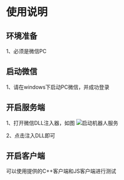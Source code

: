 
# 使用说明
## 环境准备
1、必须是微信PC  

## 启动微信
1、请在windows下启动PC微信，并成功登录
## 开启服务端
1、打开微信DLL注入器，如图
![启动机器人服务](https://www.showdoc.cc/server/api/common/visitfile/sign/4c1d3698dba487adb2ae9af9e41451a8?showdoc=.jpg)

2、点击注入DLL即可
## 开启客户端
可以使用提供的C++客户端和JS客户端进行测试
